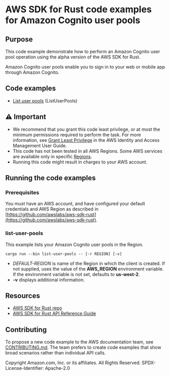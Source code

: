# AWS SDK for Rust code examples for Amazon Cognito user pools

## Purpose

This code example demonstrate how to perform an Amazon Cognito user pool operation using the alpha version of the AWS SDK for Rust.

Amazon Cognito user pools enable you to sign in to your web or mobile app through Amazon Cognito.

## Code examples

- [List user pools](src/bin/list-user-pools) (ListUserPools)

## ⚠ Important

- We recommend that you grant this code least privilege, 
  or at most the minimum permissions required to perform the task.
  For more information, see
  [Grant Least Privilege](https://docs.aws.amazon.com/IAM/latest/UserGuide/best-practices.html#grant-least-privilege)
  in the AWS Identity and Access Management User Guide.
- This code has not been tested in all AWS Regions.
  Some AWS services are available only in specific
  [Regions](https://aws.amazon.com/about-aws/global-infrastructure/regional-product-services).
- Running this code might result in charges to your AWS account.

## Running the code examples

### Prerequisites

You must have an AWS account, and have configured your default credentials and AWS Region as described in [https://github.com/awslabs/aws-sdk-rust](https://github.com/awslabs/aws-sdk-rust).

### list-user-pools

This example lists your Amazon Cognito user pools in the Region.

`cargo run --bin list-user-pools -- [-r REGION] [-v]`

- _DEFAULT-REGION_ is name of the Region in which the client is created.
  If not supplied, uses the value of the __AWS_REGION__ environment variable.
  If the environment variable is not set, defaults to __us-west-2__.
- __-v__ displays additional information.

## Resources

- [AWS SDK for Rust repo](https://github.com/awslabs/aws-sdk-rust)
- [AWS SDK for Rust API Reference Guide](https://awslabs.github.io/aws-sdk-rust/aws_sdk_cognitoidentityprovider/index.html) 

## Contributing

To propose a new code example to the AWS documentation team, 
see [CONTRIBUTING.md](https://github.com/awsdocs/aws-doc-sdk-examples/blob/master/CONTRIBUTING.md). 
The team prefers to create code examples that show broad scenarios rather than individual API calls. 

Copyright Amazon.com, Inc. or its affiliates. All Rights Reserved. SPDX-License-Identifier: Apache-2.0
